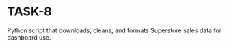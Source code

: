 # TASK-8
Python script that downloads, cleans, and formats Superstore sales data for dashboard use.
